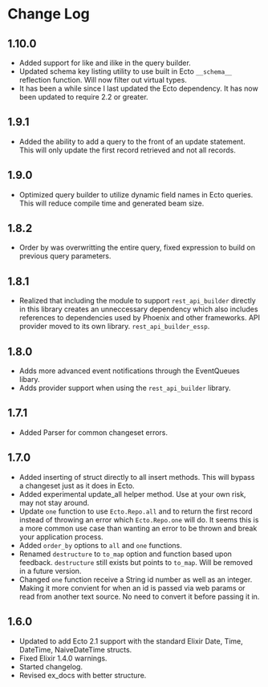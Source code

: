 # Change Log #

## 1.10.0 ##

* Added support for like and ilike in the query builder.
* Updated schema key listing utility to use built in Ecto `__schema__` reflection function. Will now filter out virtual types.
* It has been a while since I last updated the Ecto dependency. It has now been updated to require 2.2 or greater.

## 1.9.1 ##

* Added the ability to add a query to the front of an update statement. This will only update the first record retrieved and not all records.

## 1.9.0 ##

* Optimized query builder to utilize dynamic field names in Ecto queries. This will reduce compile time and generated beam size.

## 1.8.2 ##

* Order by was overwritting the entire query, fixed expression to build on previous query parameters.

## 1.8.1 ##

* Realized that including the module to support `rest_api_builder` directly in this library creates an unneccessary dependency which
also includes references to dependencies used by Phoenix and other frameworks. API provider moved to its own library. `rest_api_builder_essp`.

## 1.8.0 ##

* Adds more advanced event notifications through the EventQueues libary.
* Adds provider support when using the `rest_api_builder` library.

## 1.7.1 ##

* Added Parser for common changeset errors.

## 1.7.0 ##

* Added inserting of struct directly to all insert methods. This will bypass a changeset just as it does in Ecto.
* Added experimental update_all helper method. Use at your own risk, may not stay around.
* Update `one` function to use `Ecto.Repo.all` and to return the first record instead of throwing an error which `Ecto.Repo.one` will do.
It seems this is a more common use case than wanting an error to be thrown and break your application process.
* Added `order_by` options to `all` and `one` functions.
* Renamed `destructure` to `to_map` option and function based upon feedback. `destructure` still exists but points to `to_map`. Will be
removed in a future version.
* Changed `one` function receive a String id number as well as an integer. Making it more convient for when an id is passed via web params
or read from another text source. No need to convert it before passing it in.

## 1.6.0 ##

* Updated to add Ecto 2.1 support with the standard Elixir Date, Time, DateTime, NaiveDateTime structs.
* Fixed Elixir 1.4.0 warnings.
* Started changelog.
* Revised ex_docs with better structure.